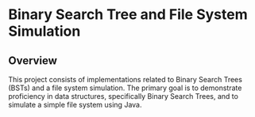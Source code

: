 # Binary Search Tree and File System Simulation

## Overview

This project consists of implementations related to Binary Search Trees (BSTs) and a file system simulation. The primary goal is to demonstrate proficiency in data structures, specifically Binary Search Trees, and to simulate a simple file system using Java.
